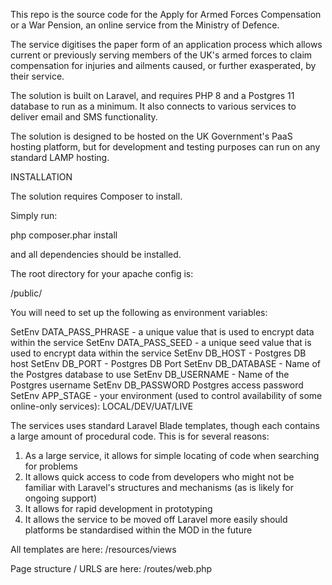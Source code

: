 This repo is the source code for the Apply for Armed Forces Compensation or a War Pension, an online service from the Ministry of Defence.

The service digitises the paper form of an application process which allows current or previously serving members of the UK's armed forces to claim compensation for injuries and ailments caused, or further exasperated, by their service.

The solution is built on Laravel, and requires PHP 8 and a Postgres 11 database to run as a minimum. It also connects to various services to deliver email and SMS functionality.

The solution is designed to be hosted on the UK Government's PaaS hosting platform, but for development and testing purposes can run on any standard LAMP hosting.


INSTALLATION

The solution requires Composer to install.

Simply run:

php composer.phar install

and all dependencies should be installed.

The root directory for your apache config is:

/public/

You will need to set up the following as environment variables:

SetEnv DATA_PASS_PHRASE - a unique value that is used to encrypt data within the service
SetEnv DATA_PASS_SEED - a unique seed value that is used to encrypt data within the service
SetEnv DB_HOST - Postgres DB host
SetEnv DB_PORT - Postgres DB Port
SetEnv DB_DATABASE - Name of the Postgres database to use
SetEnv DB_USERNAME - Name of the Postgres username
SetEnv DB_PASSWORD Postgres access password
SetEnv APP_STAGE - your environment (used to control availability of some online-only services): LOCAL/DEV/UAT/LIVE


The services uses standard Laravel Blade templates, though each contains a large amount of procedural code. This is for several reasons:

1. As a large service, it allows for simple locating of code when searching for problems
2. It allows quick access to code from developers who might not be familiar with Laravel's structures and mechanisms (as is likely for ongoing support)
3. It allows for rapid development in prototyping
4. It allows the service to be moved off Laravel more easily should platforms be standardised within the MOD in the future

All templates are here: /resources/views

Page structure / URLS are here: /routes/web.php



